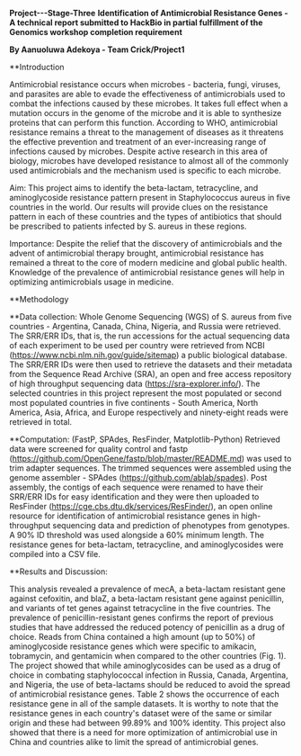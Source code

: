 **Project---Stage-Three**
**Identification of Antimicrobial Resistance Genes - A technical report submitted to HackBio in partial fulfillment of the Genomics workshop completion requirement** 

**By Aanuoluwa Adekoya - Team Crick/Project1**

**Introduction 

Antimicrobial resistance occurs when microbes - bacteria, fungi, viruses, and parasites are able to evade the effectiveness of antimicrobials used to combat the infections caused by these microbes. It takes full effect when a mutation occurs in the genome of the microbe and it is able to synthesize proteins that can perform this function. According to WHO, antimicrobial resistance remains a threat to the management of diseases as it threatens the effective prevention and treatment of an ever-increasing range of infections caused by microbes. Despite active research in this area of biology, microbes have developed resistance to almost all of the commonly used antimicrobials and the mechanism used is specific to each microbe. 

Aim: This project aims to identify the beta-lactam, tetracycline, and aminoglycoside resistance pattern present in Staphylococcus aureus in five countries in the world. Our results will provide clues on the resistance pattern in each of these countries and the types of antibiotics that should be prescribed to patients infected by S. aureus in these regions. 

Importance: Despite the relief that the discovery of antimicrobials and the advent of antimicrobial therapy brought, antimicrobial resistance has remained a threat to the core of modern medicine and global public health. Knowledge of the prevalence of antimicrobial resistance genes will help in optimizing antimicrobials usage in medicine. 

**Methodology 

**Data collection: Whole Genome Sequencing (WGS) of S. aureus from five countries - Argentina, Canada, China, Nigeria, and Russia were retrieved. The SRR/ERR IDs, that is, the run accessions for the actual sequencing data of each experiment to be used per country were retrieved from  NCBI (https://www.ncbi.nlm.nih.gov/guide/sitemap) a public biological database. The SRR/ERR IDs were then used to retrieve the datasets and their metadata from the Sequence Read Archive (SRA), an open and free access repository of high throughput sequencing data (https://sra-explorer.info/). The selected countries in this project represent the most populated or second most populated countries in five continents - South America, North America, Asia, Africa, and Europe respectively and ninety-eight reads were retrieved in total. 

**Computation: (FastP, SPAdes, ResFinder, Matplotlib-Python)
Retrieved data were screened for quality control and fastp (https://github.com/OpenGene/fastp/blob/master/README.md) was used to trim adapter sequences. The trimmed sequences were assembled using the genome assembler - SPAdes (https://github.com/ablab/spades). Post assembly, the contigs of each sequence were renamed to have their SRR/ERR IDs for easy identification and they were then uploaded to ResFinder (https://cge.cbs.dtu.dk/services/ResFinder/), an open online resource for identification of antimicrobial resistance genes in high-throughput sequencing data and prediction of phenotypes from genotypes. A 90% ID threshold was used alongside a 60% minimum length. The resistance genes for beta-lactam, tetracycline, and aminoglycosides were compiled into a CSV file. 

**Results and Discussion: 

This analysis revealed a prevalence of mecA,  a beta-lactam resistant gene against cefoxitin, and blaZ, a beta-lactam resistant gene against penicillin, and variants of tet genes against tetracycline in the five countries. The prevalence of penicillin-resistant genes confirms the report of previous studies that have addressed the reduced potency of penicillin as a drug of choice. Reads from China contained a high amount (up to 50%) of aminoglycoside resistance genes which were specific to amikacin, tobramycin, and gentamicin when compared to the other countries (Fig. 1). The project showed that while aminoglycosides can be used as a drug of choice in combating staphylococcal infection in Russia, Canada, Argentina, and Nigeria, the use of beta-lactams should be reduced to avoid the spread of antimicrobial resistance genes. Table 2 shows the occurrence of each resistance gene in all of the sample datasets. It is worthy to note that the resistance genes in each country's dataset were of the same or similar origin and these had between 99.89% and 100% identity. This project also showed that there is a need for more optimization of antimicrobial use in China and countries alike to limit the spread of antimicrobial genes. 


